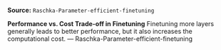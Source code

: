 **Source:** `Raschka-Parameter-efficient-finetuning`

**Performance vs. Cost Trade-off in Finetuning**
Finetuning more layers generally leads to better performance, but it also increases the computational cost. — Raschka-Parameter-efficient-finetuning
